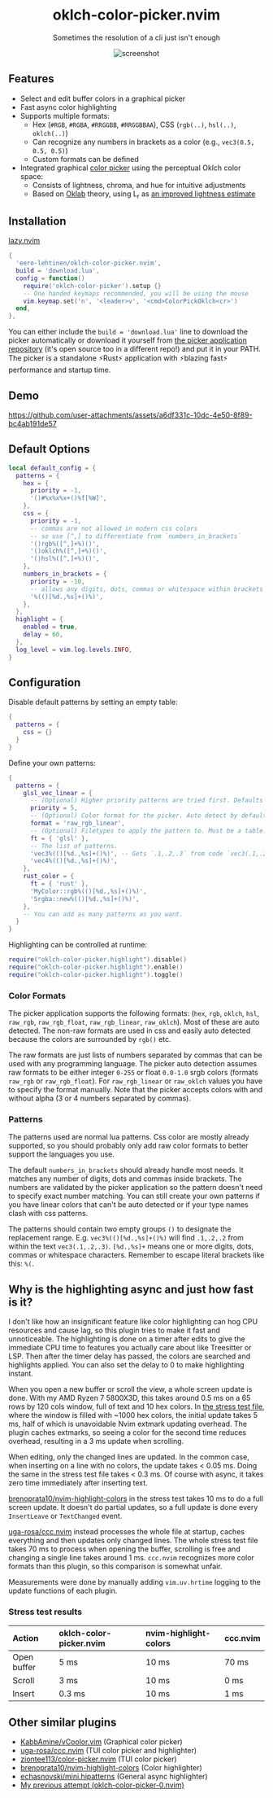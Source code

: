 <h1 align="center">oklch-color-picker.nvim</h1>

<p align="center">Sometimes the resolution of a cli just isn't enough</p>

<p align="center" width="100%"> 
  <img src="https://github.com/user-attachments/assets/d5a38ffc-0b1b-4af6-a229-5f5963b9a616" alt="screenshot">
</p>

## Features

- Select and edit buffer colors in a graphical picker
- Fast async color highlighting
- Supports multiple formats:
  - Hex (`#RGB`, `#RGBA`, `#RRGGBB`, `#RRGGBBAA`), CSS (`rgb(..)`, `hsl(..)`, `oklch(..)`)
  - Can recognize any numbers in brackets as a color (e.g., `vec3(0.5, 0.5, 0.5)`)
  - Custom formats can be defined
- Integrated graphical [color picker](https://github.com/eero-lehtinen/oklch-color-picker) using the perceptual Oklch color space:
  - Consists of lightness, chroma, and hue for intuitive adjustments
  - Based on [Oklab](https://bottosson.github.io/posts/oklab/) theory, using L<sub>r</sub> as [an improved lightness estimate](https://bottosson.github.io/posts/colorpicker/#intermission---a-new-lightness-estimate-for-oklab)

## Installation

[lazy.nvim](https://github.com/folke/lazy.nvim)

```lua
{
  'eero-lehtinen/oklch-color-picker.nvim',
  build = 'download.lua',
  config = function()
    require('oklch-color-picker').setup {}
    -- One handed keymaps recommended, you will be using the mouse
    vim.keymap.set('n', '<leader>v', '<cmd>ColorPickOklch<cr>')
  end,
},
```

You can either include the `build = 'download.lua'` line to download the picker automatically or download it yourself from [the picker application repository](https://github.com/eero-lehtinen/oklch-color-picker) (it's open source too in a different repo!) and put it in your PATH. The picker is a standalone ⚡Rust⚡ application with ⚡blazing fast⚡ performance and startup time.

## Demo

https://github.com/user-attachments/assets/a6df331c-10dc-4e50-8f89-bc4ab191de57

## Default Options

```lua
local default_config = {
  patterns = {
    hex = {
      priority = -1,
      '()#%x%x%x+()%f[%W]',
    },
    css = {
      priority = -1,
      -- commas are not allowed in modern css colors
      -- so use [^,] to differentiate from `numbers_in_brackets`
      '()rgb%([^,]+%)()',
      '()oklch%([^,]+%)()',
      '()hsl%([^,]+%)()',
    },
    numbers_in_brackets = {
      priority = -10,
      -- allows any digits, dots, commas or whitespace within brackets
      '%(()[%d.,%s]+()%)',
    },
  },
  highlight = {
    enabled = true,
    delay = 60,
  },
  log_level = vim.log.levels.INFO,
}
```

## Configuration

Disable default patterns by setting an empty table:

```lua
{
  patterns = {
    css = {}
  }
}
```

Define your own patterns:

```lua
{
  patterns = {
    glsl_vec_linear = {
      -- (Optional) Higher priority patterns are tried first. Defaults to 0.
      priority = 5,
      -- (Optional) Color format for the picker. Auto detect by default.
      format = 'raw_rgb_linear',
      -- (Optional) Filetypes to apply the pattern to. Must be a table.
      ft = { 'glsl' },
      -- The list of patterns.
      'vec3%(()[%d.,%s]+()%)', -- Gets `.1,.2,.3` from code `vec3(.1,.2,.3)`
      'vec4%(()[%d.,%s]+()%)',
    },
    rust_color = {
      ft = { 'rust' },
      'MyColor::rgb%(()[%d.,%s]+()%)',
      'Srgba::new%(()[%d.,%s]+()%)',
    },
    -- You can add as many patterns as you want.
  }
}
```

Highlighting can be controlled at runtime:

```lua
require("oklch-color-picker.highlight").disable()
require("oklch-color-picker.highlight").enable()
require("oklch-color-picker.highlight").toggle()
```

### Color Formats

The picker application supports the following formats: (`hex`, `rgb`, `oklch`, `hsl`, `raw_rgb`, `raw_rgb_float`, `raw_rgb_linear`, `raw_oklch`).
Most of these are auto detected. The non-raw formats are used in css and easily auto detected because the colors are surrounded by `rgb()` etc.

The raw formats are just lists of numbers separated by commas that can be used with any programming language. The picker auto detection assumes raw formats to be either integer `0-255` or float `0.0-1.0` srgb colors (formats `raw_rgb` or `raw_rgb_float`). For `raw_rgb_linear` or `raw_oklch` values you have to specify the format manually. Note that the picker accepts colors with and without alpha (3 or 4 numbers separated by commas).

### Patterns

The patterns used are normal lua patterns. Css color are mostly already supported, so you should probably only add raw color formats to better support the languages you use.

The default `numbers_in_brackets` should already handle most needs. It matches any number of digits, dots and commas inside brackets. The numbers are validated by the picker application so the pattern doesn't need to specify exact number matching. You can still create your own patterns if you have linear colors that can't be auto detected or if your type names clash with css patterns.

The patterns should contain two empty groups `()` to designate the replacement range. E.g. `vec3%(()[%d.,%s]+()%)` will find `.1,.2,.2` from within the text `vec3(.1,.2,.3)`. `[%d.,%s]+` means one or more digits, dots, commas or whitespace characters. Remember to escape literal brackets like this: `%(`.

## Why is the highlighting async and just how fast is it?

I don't like how an insignificant feature like color highlighting can hog CPU resources and cause lag, so this plugin tries to make it fast and unnoticeable. The highlighting is done on a timer after edits to give the immediate CPU time to features you actually care about like Treesitter or LSP. Then after the timer delay has passed, the colors are searched and highlights applied. You can also set the delay to 0 to make highlighting instant.

When you open a new buffer or scroll the view, a whole screen update is done. With my AMD Ryzen 7 5800X3D, this takes around 0.5 ms on a 65 rows by 120 cols window, full of text and 10 hex colors. In [the stress test file](./stress_test.txt), where the window is filled with ~1000 hex colors, the initial update takes 5 ms, half of which is unavoidable Nvim extmark updating overhead. The plugin caches extmarks, so seeing a color for the second time reduces overhead, resulting in a 3 ms update when scrolling. 

When editing, only the changed lines are updated. In the common case, when inserting on a line with no colors, the update takes < 0.05 ms. Doing the same in the stress test file takes < 0.3 ms. Of course with async, it takes zero time immediately after inserting text.

[brenoprata10/nvim-highlight-colors](https://github.com/brenoprata10/nvim-highlight-colors) in the stress test takes 10 ms to do a full screen update. It doesn't do partial updates, so a full update is done every `InsertLeave` or `TextChanged` event.

[uga-rosa/ccc.nvim](https://github.com/uga-rosa/ccc.nvim) instead processes the whole file at startup, caches everything and then updates only changed lines. The whole stress test file takes 70 ms to process when opening the buffer, scrolling is free and changing a single line takes around 1 ms. `ccc.nvim` recognizes more color formats than this plugin, so this comparison is somewhat unfair.

Measurements were done by manually adding `vim.uv.hrtime` logging to the update functions of each plugin.

### Stress test results

| Action | oklch-color-picker.nvim | nvim-highlight-colors | ccc.nvim |
| :---------- | :----- | :---- | :---- |
| Open buffer | 5 ms   | 10 ms | 70 ms |
| Scroll      | 3 ms   | 10 ms | 0 ms  |
| Insert      | 0.3 ms | 10 ms | 1 ms  |

## Other similar plugins

- [KabbAmine/vCoolor.vim](https://github.com/KabbAmine/vCoolor.vim) (Graphical color picker)
- [uga-rosa/ccc.nvim](https://github.com/uga-rosa/ccc.nvim) (TUI color picker and highlighter)
- [ziontee113/color-picker.nvim](https://github.com/ziontee113/color-picker.nvim) (TUI color picker)
- [brenoprata10/nvim-highlight-colors](https://github.com/brenoprata10/nvim-highlight-colors) (Color highlighter)
- [echasnovski/mini.hipatterns](https://github.com/echasnovski/mini.hipatterns) (General async highlighter)
- [My previous attempt (oklch-color-picker-0.nvim)](https://github.com/eero-lehtinen/oklch-color-picker-0.nvim)
